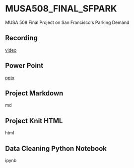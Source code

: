 # MUSA508_FINAL_SFPARK
 MUSA 508 Final Project on San Francisco's Parking Demand

## Recording 
[video](https://www.youtube.com/watch?v=8w4xsXIoCwo)
 
## Power Point
[pptx](https://github.com/nelmsal/MUSA508_FINAL_SFPARK/blob/main/508%20Final%20Presentation_Alex_Nelms_Gianluca_Mangiapane.pptx)

## Project Markdown
md

## Project Knit HTML
html

## Data Cleaning Python Notebook
ipynb
